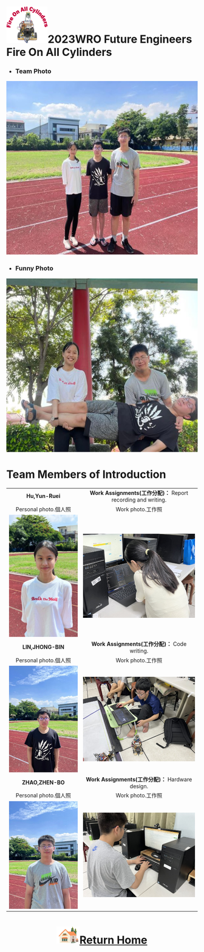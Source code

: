 ![LOGO](../other/img/logo.png)2023WRO Future Engineers Fire On All Cylinders  
=====
- ### Team Photo  

<div align="center"><img src="./img/team_photo.jpg" width = "562" height = "456" alt="圖體照"  />  </div>  

- ### Funny Photo  
<div align="center"><img src="./img/funny_photo.jpg" width = "562" height = "456" alt="趣味照" /> </div>  

# Team Members of Introduction  
|   |   |
| :----: | :----: |
| __Hu,Yun-Ruei__  | __Work Assignments(工作分配)：__ Report recording and writing.|
|   Personal photo.個人照 | Work photo.工作照 |
| <img src="./img/Hu.jpg" alt="Image"> | <img src="./img/hu_work.jpg" alt="Image"> |
| __LIN,JHONG-BIN__  | __Work Assignments(工作分配)：__ Code writing.|
|  Personal photo.個人照  |  Work photo.工作照   |    
| <img src="./img/lin.jpg" alt="Image"> | <img src="./img/IMG_8198.JPG" alt="Image"> |
| __ZHAO,ZHEN-BO__  |  __Work Assignments(工作分配)：__ Hardware design. |
|   Personal photo.個人照  |  Work photo.工作照   |   
| <img src="./img/Bo.jpg" alt="Image"> | <img src="./img/IMG_8202.JPG" alt="Image"> |  

# <div align="center">![HOME](../other/img/Home.png)[Return Home](../)</div> 

